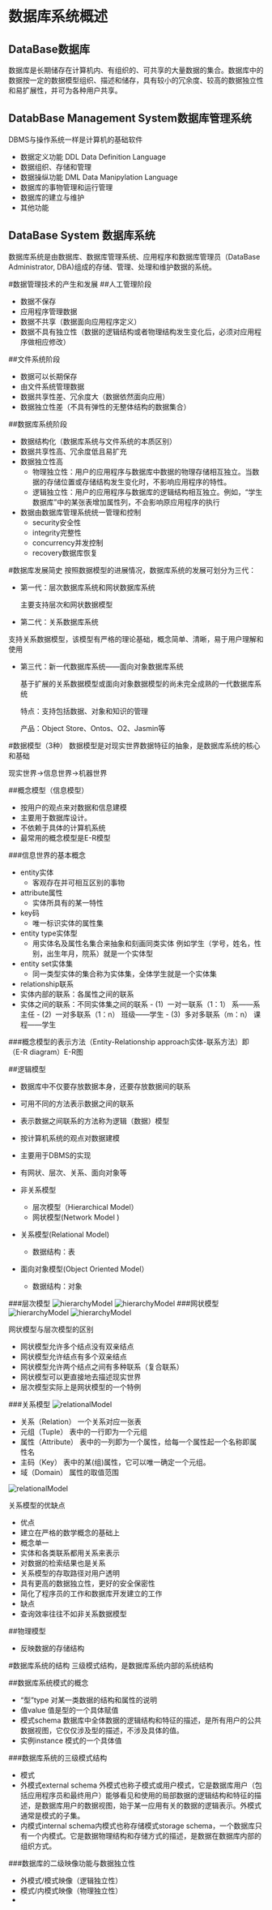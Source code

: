 # 数据库系统概述
## DataBase数据库
数据库是长期储存在计算机内、有组织的、可共享的大量数据的集合。数据库中的数据按一定的数据模型组织、描述和储存，具有较小的冗余度、较高的数据独立性和易扩展性，并可为各种用户共享。
## DatabBase Management System数据库管理系统
DBMS与操作系统一样是计算机的基础软件

- 数据定义功能 DDL Data Definition Language
- 数据组织、存储和管理
- 数据操纵功能 DML Data Manipylation Language
- 数据库的事物管理和运行管理
- 数据库的建立与维护
- 其他功能

## DataBase System 数据库系统
数据库系统是由数据库、数据库管理系统、应用程序和数据库管理员（DataBase Administrator, DBA)组成的存储、管理、处理和维护数据的系统。

#数据管理技术的产生和发展
##人工管理阶段
- 数据不保存
- 应用程序管理数据
- 数据不共享（数据面向应用程序定义）
- 数据不具有独立性（数据的逻辑结构或者物理结构发生变化后，必须对应用程序做相应修改）

##文件系统阶段
- 数据可以长期保存
- 由文件系统管理数据
- 数据共享性差、冗余度大（数据依然面向应用）
- 数据独立性差（不具有弹性的无整体结构的数据集合）

##数据库系统阶段
- 数据结构化（数据库系统与文件系统的本质区别）
- 数据共享性高、冗余度低且易扩充
- 数据独立性高
   - 物理独立性：用户的应用程序与数据库中数据的物理存储相互独立。当数据的存储位置或存储结构发生变化时，不影响应用程序的特性。
   - 逻辑独立性：用户的应用程序与数据库的逻辑结构相互独立。例如，“学生数据库”中的某张表增加属性列，不会影响原应用程序的执行
- 数据由数据库管理系统统一管理和控制
   - security安全性
   - integrity完整性
   - concurrency并发控制
   - recovery数据库恢复

#数据库发展简史
按照数据模型的进展情况，数据库系统的发展可划分为三代：- 第一代：层次数据库系统和网状数据库系统  
  主要支持层次和网状数据模型- 第二代：关系数据库系统          
 支持关系数据模型，该模型有严格的理论基础，概念简单、清晰，易于用户理解和使用- 第三代：新一代数据库系统——面向对象数据库系统  
   基于扩展的关系数据模型或面向对象数据模型的尚未完全成熟的一代数据库系统   
   特点：支持包括数据、对象和知识的管理   
   产品：Object Store、Ontos、O2、Jasmin等
   
#数据模型（3种）
数据模型是对现实世界数据特征的抽象，是数据库系统的核心和基础
 
现实世界->信息世界->机器世界

##概念模型（信息模型）
* 按用户的观点来对数据和信息建模
* 主要用于数据库设计。
* 不依赖于具体的计算机系统
* 最常用的概念模型是E-R模型

###信息世界的基本概念
- entity实体 
  - 客观存在并可相互区别的事物
- attribute属性
  -  实体所具有的某一特性
- key码 
   - 唯一标识实体的属性集
- entity type实体型 
  - 用实体名及属性名集合来抽象和刻画同类实体
 例如学生（学号，姓名，性别，出生年月，院系）就是一个实体型
- entity set实体集 
  - 同一类型实体的集合称为实体集，全体学生就是一个实体集
- relationship联系 
 - 实体内部的联系：各属性之间的联系
 - 实体之间的联系：不同实体集之间的联系
          - (1)  一对一联系（1：1）   系——系主任          - (2)  一对多联系（1：n）   班级——学生         -  (3)  多对多联系（m：n）   课程——学生

###概念模型的表示方法（Entity-Relationship approach实体-联系方法）即（E-R diagram）E-R图





##逻辑模型

- 数据库中不仅要存放数据本身，还要存放数据间的联系- 可用不同的方法表示数据之间的联系- 表示数据之间联系的方法称为逻辑（数据）模型
- 按计算机系统的观点对数据建模- 主要用于DBMS的实现- 有网状、层次、关系、面向对象等

- 非关系模型
  -  层次模型（Hierarchical Model）  - 网状模型(Network Model )- 关系模型(Relational Model)    - 数据结构：表- 面向对象模型(Object Oriented Model）  - 数据结构：对象

###层次模型
![hierarchyModel](image/hierarchyModel.png)
![hierarchyModel](image/hierarchyModel2.png)
###网状模型
![hierarchyModel](image/networkModel.png)
![hierarchyModel](image/networkModel2.png)


网状模型与层次模型的区别

* 网状模型允许多个结点没有双亲结点* 网状模型允许结点有多个双亲结点* 网状模型允许两个结点之间有多种联系（复合联系）* 网状模型可以更直接地去描述现实世界* 层次模型实际上是网状模型的一个特例

###关系模型
![relationalModel](image/relationalModel.png)

- 关系（Relation）一个关系对应一张表- 元组（Tuple）表中的一行即为一个元组- 属性（Attribute）   表中的一列即为一个属性，给每一个属性起一个名称即属性名- 主码（Key）表中的某(组)属性，它可以唯一确定一个元组。- 域（Domain）属性的取值范围

![relationalModel](image/relationalModel2.png)

关系模型的优缺点

- 优点 - 建立在严格的数学概念的基础上 - 概念单一 - 实体和各类联系都用关系来表示 - 对数据的检索结果也是关系 - 关系模型的存取路径对用户透明 - 具有更高的数据独立性，更好的安全保密性 - 简化了程序员的工作和数据库开发建立的工作- 缺点 - 查询效率往往不如非关系数据模型





##物理模型
- 反映数据的存储结构

#数据库系统的结构
三级模式结构，是数据库系统内部的系统结构

##数据库系统模式的概念
- “型”type 对某一类数据的结构和属性的说明
- 值value 值是型的一个具体赋值
- 模式schema 数据库中全体数据的逻辑结构和特征的描述，是所有用户的公共数据视图，它仅仅涉及型的描述，不涉及具体的值。
- 实例instance 模式的一个具体值

###数据库系统的三级模式结构
- 模式 
- 外模式external schema 外模式也称子模式或用户模式，它是数据库用户（包括应用程序员和最终用户）能够看见和使用的局部数据的逻辑结构和特征的描述，是数据库用户的数据视图，始于某一应用有关的数据的逻辑表示。外模式通常是模式的子集。
- 内模式internal schema内模式也称存储模式storage schema，一个数据库只有一个内模式。它是数据物理结构和存储方式的描述，是数据在数据库内部的组织方式。

###数据库的二级映像功能与数据独立性
- 外模式/模式映像（逻辑独立性）
- 模式/内模式映像（物理独立性）
-


